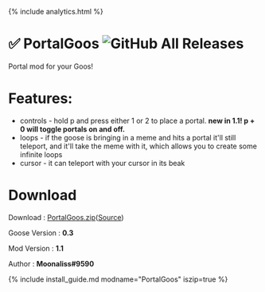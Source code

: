{% include analytics.html %}

# ✅ PortalGoos       ![GitHub All Releases](https://img.shields.io/github/downloads/moonaliss1/DesktopGooseMod_PortalGoos/v1.1/total?label=Downloads)

Portal mod for your Goos!

# Features:
- controls - hold p and press either 1 or 2 to place a portal. **new in 1.1! p + 0 will toggle portals on and off.**
- loops - if the goose is bringing in a meme and hits a portal it'll still teleport,
and it'll take the meme with it, which allows you to create some infinite loops
- cursor - it can teleport with your cursor in its beak

# Download
Download : [PortalGoos.zip](https://github.com/Moonaliss1/DesktopGooseMod_PortalGoos/releases/tag/v1.1)([Source](https://github.com/Moonaliss1/DesktopGooseMod_PortalGoos))

Goose Version : **0.3**

Mod Version : **1.1**

Author : **Moonaliss#9590**

{% include install_guide.md modname="PortalGoos" iszip=true %}
